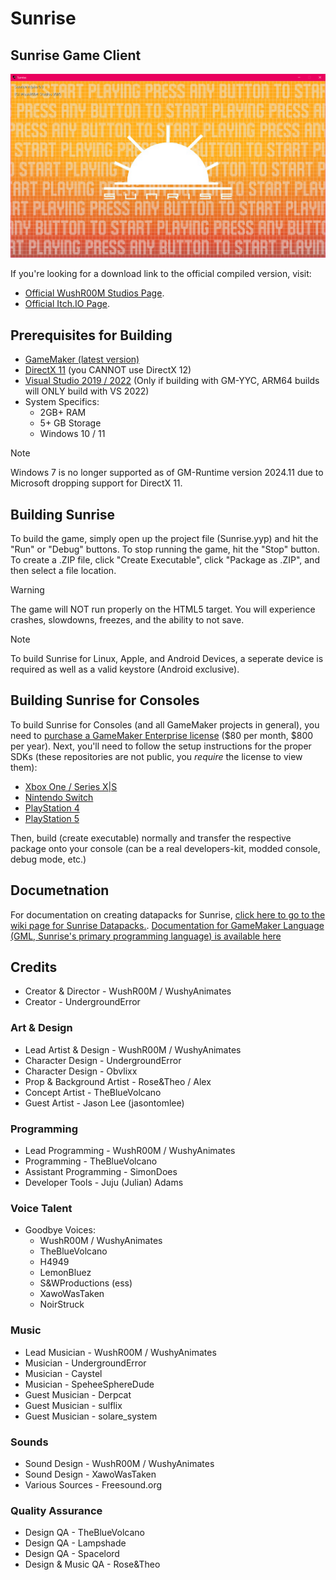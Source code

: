 # Sunrise
## Sunrise Game Client
![Sunrise Title Screenshot](github/image.png)

If you're looking for a download link to the official compiled version, visit:
- [Official WushR00M Studios Page](https://www.wushroomstudios.com/store/sunrise).
- [Official Itch.IO Page](https://wrstudios.itch.io/sunrise).

## Prerequisites for Building
- [GameMaker (latest version)](https://gamemaker.io/en)
- [DirectX 11](https://www.microsoft.com/en-us/download/details.aspx?id=17431) (you CANNOT use DirectX 12)
- [Visual Studio 2019 / 2022](https://visualstudio.microsoft.com/downloads/) (Only if building with GM-YYC, ARM64 builds will ONLY build with VS 2022)
- System Specifics:
  - 2GB+ RAM
  - 5+ GB Storage
  - Windows 10 / 11

> [!NOTE]
> Windows 7 is no longer supported as of GM-Runtime version 2024.11 due to Microsoft dropping support for DirectX 11.

## Building Sunrise

To build the game, simply open up the project file (Sunrise.yyp) and hit the "Run" or "Debug" buttons. To stop running the game, hit the "Stop" button. To create a .ZIP file, click "Create Executable", click "Package as .ZIP", and then select a file location.

> [!WARNING]
> The game will NOT run properly on the HTML5 target. You will experience crashes, slowdowns, freezes, and the ability to not save.

> [!NOTE]
> To build Sunrise for Linux, Apple, and Android Devices, a seperate device is required as well as a valid keystore (Android exclusive).

## Building Sunrise for Consoles

To build Sunrise for Consoles (and all GameMaker projects in general), you need to [purchase a GameMaker Enterprise license](https://gamemaker.io/en/get) ($80 per month, $800 per year).
Next, you'll need to follow the setup instructions for the proper SDKs (these repositories are not public, you *require* the license to view them):

- [Xbox One / Series X|S](https://github.com/GameMakerEnterprise/GMS2-Runner-Xbox/wiki/Setting-Up-For-Xbox-One-&-Series-X-S-(GDK))
- [Nintendo Switch](https://github.com/GameMakerEnterprise/GMS2-Runner-Switch/wiki/Setting-Up-For-Nintendo-Switch)
- [PlayStation 4](https://github.com/GameMakerEnterprise/GMS2-Runner-PS4/wiki/Setting-up-for-Sony-PlayStation-4)
- [PlayStation 5](https://github.com/GameMakerEnterprise/GMS2-Runner-PS5/wiki/Setting-up-for-Sony-PlayStation-5)

Then, build (create executable) normally and transfer the respective package onto your console (can be a real developers-kit, modded console, debug mode, etc.)

## Documetnation

For documentation on creating datapacks for Sunrise, [click here to go to the wiki page for Sunrise Datapacks.](https://github.com/WushR00M-Studios/Sunrise-Datapack-Wiki/wiki).
[Documentation for GameMaker Language (GML, Sunrise's primary programming language) is available here]()

## Credits
- Creator & Director - WushR00M / WushyAnimates
- Creator - UndergroundError

### Art & Design
- Lead Artist & Design - WushR00M / WushyAnimates
- Character Design - UndergroundError
- Character Design - Obvlixx
- Prop & Background Artist - Rose&Theo / Alex
- Concept Artist - TheBlueVolcano
- Guest Artist - Jason Lee (jasontomlee)

### Programming
- Lead Programming - WushR00M / WushyAnimates
- Programming - TheBlueVolcano
- Assistant Programming - SimonDoes
- Developer Tools - Juju (Julian) Adams

### Voice Talent
- Goodbye Voices:
  - WushR00M / WushyAnimates
  - TheBlueVolcano
  - H4949
  - LemonBluez
  - S&WProductions (ess)
  - XawoWasTaken
  - NoirStruck

### Music
- Lead Musician - WushR00M / WushyAnimates
- Musician - UndergroundError
- Musician - Caystel
- Musician - SpeheeSphereDude
- Guest Musician - Derpcat
- Guest Musician - sulflix
- Guest Musician - solare_system

### Sounds
- Sound Design - WushR00M / WushyAnimates
- Sound Design - XawoWasTaken
- Various Sources - Freesound.org

### Quality Assurance
- Design QA - TheBlueVolcano
- Design QA - Lampshade
- Design QA - Spacelord
- Design & Music QA - Rose&Theo
